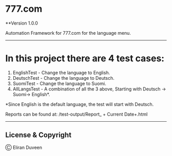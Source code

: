 # 777.com
**Version 1.0.0

Automation Framework for 777.com for the language menu.

---

# In this project there are 4 test cases:
1) EnglishTest - Change the language to English.
2) DeutschTest - Change the language to Deutsch.
3) SuomiTest - Change the language to Suomi.
4) AllLangsTest - A combination of all the 3 above, Starting with Deutsch -> Suomi-> English*.

*Since English is the default language, the test will start with Deutsch.

Reports can be found at:
/test-output/Report_ + Current Date+.html

---

## License & Copyright

Ⓒ Eliran Duveen

